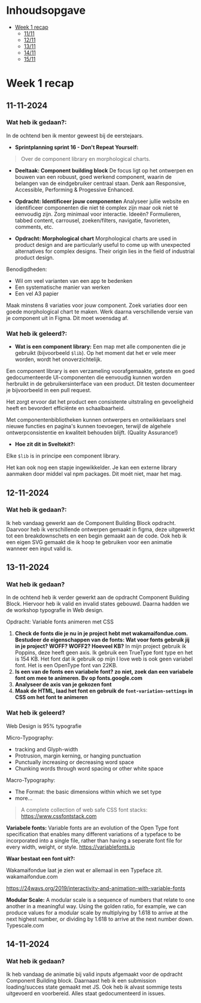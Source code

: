 # Inhoudsopgave

- [Week 1 recap](#week-1-recap)
  - [11/11](#11-11-2024)
  - [12/11](#12-11-2024)
  - [13/11](#13-11-2024)
  - [14/11](#14-11-2024)
  - [15/11](#15-11-2024)

# Week 1 recap

## 11-11-2024

### Wat heb ik gedaan?:

In de ochtend ben ik mentor geweest bij de eerstejaars.

- **Sprintplanning sprint 16 - Don't Repeat Yourself:**

> Over de component library en morphological charts.

- **Deeltaak: Component building block**
De focus ligt op het ontwerpen en bouwen van een robuust, goed werkend component, waarin de belangen van de eindgebruiker centraal staan. Denk aan Responsive, Accessible, Performing & Progessive Enhanced.

- **Opdracht: Identificeer jouw componenten**
Analyseer jullie website en identificeer componenten die niet té complex zijn maar ook niet té eenvoudig zijn.
Zorg minimaal voor interactie. Ideeën? Formulieren, tabbed content, carrousel, zoeken/filters, navigatie, favorieten, comments, etc.

- **Opdracht: Morphological chart**
Morphological charts are used in product design and are particularly useful to come up with unexpected alternatives for complex designs. Their origin lies in the field of industrial product design.

Benodigdheden:
- Wil om veel varianten van een app te bedenken
- Een systematische manier van werken
- Een vel A3 papier

Maak minstens 8 variaties voor jouw component. Zoek variaties door een goede morphological chart te maken. Werk daarna verschillende versie van je component uit in Figma. Dit moet woensdag af.

### Wat heb ik geleerd?:

- **Wat is een component library:**
Een map met alle componenten die je gebruikt (bijvoorbeeld `$lib`). Op het moment dat het er vele meer worden, wordt het onoverzichtelijk.

Een component library is een verzameling voorafgemaakte, geteste en goed gedocumenteerde UI-componenten die eenvoudig kunnen worden herbruikt in de gebruikersinterface van een product. Dit testen documenteer je bijvoorbeeld in een pull request.

Het zorgt ervoor dat het product een consistente uitstraling en gevoeligheid heeft en bevordert efficiënte en schaalbaarheid.

Met componentenbibliotheken kunnen ontwerpers en ontwikkelaars snel nieuwe functies en pagina's kunnen toevoegen, terwijl de algehele ontwerpconsistentie en kwaliteit behouden blijft. (Quality Assurance!)

- **Hoe zit dit in Sveltekit?:**

Elke `$lib` is in principe een component library.

Het kan ook nog een stapje ingewikkelder. Je kan een externe library aanmaken door middel val npm packages. Dit moét niet, maar het mag.


## 12-11-2024

### Wat heb ik gedaan?:

Ik heb vandaag gewerkt aan de Component Building Block opdracht. Daarvoor heb ik verschillende ontwerpen gemaakt in figma, deze uitgewerkt tot een breakdownschets en een begin gemaakt aan de code. Ook heb ik een eigen SVG gemaakt die ik hoop te gebruiken voor een animatie wanneer een input valid is.

## 13-11-2024

### Wat heb ik gedaan?
In de ochtend heb ik verder gewerkt aan de opdracht Component Building Block. Hiervoor heb ik valid en invalid states gebouwd. Daarna hadden we de workshop typografie in Web design.

Opdracht: Variable fonts animeren met CSS

1. **Check de fonts die je nu in je project hebt met wakamaifondue.com. Bestudeer de eigenschappen van de fonts: Wat voor fonts gebruik jij in je project? WOFF? WOFF2? Hoeveel KB?**
  In mijn project gebruik ik Poppins, deze heeft geen axis. Ik gebruik een TrueType font type en het is 154 KB. Het font dat ik gebruik op mijn I love web is ook geen variabel font. Het is een OpenType font van 22KB.
2. **Is een van de fonts een variabele font? zo niet, zoek dan een variabele font om mee te animeren. Bv op fonts.google.com**
3. **Analyseer de axis van je gekozen font**
4. **Maak de HTML, laad het font en gebruik de `font-variation-settings` in CSS om het font te animeren**

### Wat heb ik geleerd?
 Web Design is 95% typografie

 Micro-Typography:
 - tracking and Glyph-width
 - Protrusion, margin kerning, or hanging punctuation
 - Punctually increasing or decreasing word space
 - Chunking words through word spacing or other white space

Macro-Typography:
- The Format: the basic dimensions within which we set type
- more...

> A complete collection of web safe CSS font stacks: https://www.cssfontstack.com

**Variabele fonts:**
Variable fonts are an evolution of the Open Type font specification that enables many different variations of a typeface to be incorporated into a single file, rather than having a seperate font file for every width, weight, or style. https://variablefonts.io

**Waar bestaat een font uit?:**

Wakamaifondue laat je zien wat er allemaal in een Typeface zit. wakamaifondue.com

https://24ways.org/2019/interactivity-and-animation-with-variable-fonts 

**Modular Scale:**
 A modular scale is a sequence of numbers that relate to one another in a meaningful way. Using the golden ratio, for example, we can produce values for a modular scale by multiplying by 1.618 to arrive at the next highest number, or dividing by 1.618 to arrive at the next number down. Typescale.com

## 14-11-2024

### Wat heb ik gedaan?

Ik heb vandaag de animatie bij valid inputs afgemaakt voor de opdracht Component Building block. Daarnaast heb ik een submission loading/succes state gemaakt met JS. Ook heb ik alvast sommige tests uitgevoerd en voorbereid. Alles staat gedocumenteerd in issues.
